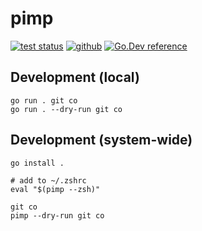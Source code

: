 # pimp

[![test status](https://img.shields.io/github/workflow/status/aymericbeaumet/pimp/Continuous%20Integration?style=flat-square&logo=github)](https://github.com/aymericbeaumet/pimp/actions)
[![github](https://img.shields.io/github/issues/aymericbeaumet/pimp?style=flat-square&logo=github)](https://github.com/aymericbeaumet/pimp/issues)
[![Go.Dev reference](https://img.shields.io/badge/go.dev-reference-blue?style=flat-square&logo=go&logoColor=white)](https://pkg.go.dev/github.com/aymericbeaumet/pimp)

## Development (local)

```
go run . git co
go run . --dry-run git co
```

## Development (system-wide)

```
go install .

# add to ~/.zshrc
eval "$(pimp --zsh)"

git co
pimp --dry-run git co
```
